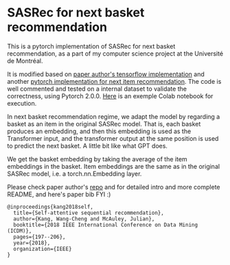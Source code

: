 # SASRec for next basket recommendation
This is a pytorch implementation of SASRec for next basket recommendation, as a part of my computer science project at the Université de Montréal.

It is modified based on [paper author's tensorflow implementation](https://github.com/kang205/SASRec) and another [pytorch implementation for next item recommendation](https://github.com/pmixer/SASRec.pytorch). The code is well commented and tested on a internal dataset to validate the correctness, using Pytorch 2.0.0. [Here](https://drive.google.com/file/d/1xNkVtjHt4Oha7gUqAIu_uuPqEGVrlpG6/view?usp=sharing) is an exemple Colab notebook for execution.


In next basket recommendation regime, we adapt the model by regarding a basket as an item in the original SASRec model. That is, each basket produces an embedding, and then this embedding is used as the Transformer input, and the transformer output at the same position is used to predict the next basket. A little bit like what GPT does.

We get the basket embedding by taking the average of the item embeddings in the basket. Item embeddings are the same as in the original SASRec model, i.e. a torch.nn.Embedding layer.

Please check paper author's [repo](https://github.com/kang205/SASRec) and for detailed intro and more complete README, and here's paper bib FYI :)

```
@inproceedings{kang2018self,
  title={Self-attentive sequential recommendation},
  author={Kang, Wang-Cheng and McAuley, Julian},
  booktitle={2018 IEEE International Conference on Data Mining (ICDM)},
  pages={197--206},
  year={2018},
  organization={IEEE}
}
```
